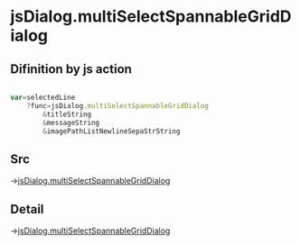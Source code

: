# jsDialog.multiSelectSpannableGridDialog

## Difinition by js action

```js.js

var=selectedLine
	?func=jsDialog.multiSelectSpannableGridDialog
		&titleString
		&messageString
		&imagePathListNewlineSepaStrString
```

## Src

->[jsDialog.multiSelectSpannableGridDialog](https://github.com/puutaro/CommandClick/blob/master/app/src/main/java/com/puutaro/commandclick/fragment_lib/terminal_fragment/js_interface/dialog/JsDialog.kt#L281)

## Detail

->[jsDialog.multiSelectSpannableGridDialog](https://github.com/puutaro/CommandClick/blob/master/md/developer/js_interface/details/dialog/JsDialog/multiSelectSpannableGridDialog.md)
